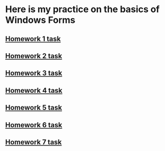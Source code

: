 # Here is my practice on the basics of Windows Forms
## [Homework 1 task](https://github.com/STEP-IT-Academy/Windows_Forms_Basics/blob/HW_1/README.md)
## [Homework 2 task](https://github.com/STEP-IT-Academy/Windows_Forms_Basics/blob/HW_2/README.md)
## [Homework 3 task](https://github.com/STEP-IT-Academy/Windows_Forms_Basics/blob/HW_3/README.md)
## [Homework 4 task](https://github.com/STEP-IT-Academy/Windows_Forms_Basics/blob/HW_4/README.md)
## [Homework 5 task](https://github.com/STEP-IT-Academy/Windows_Forms_Basics/blob/HW_5/README.md)
## [Homework 6 task](https://github.com/STEP-IT-Academy/Windows_Forms_Basics/blob/HW_6/README.md)
## [Homework 7 task](https://github.com/STEP-IT-Academy/Windows_Forms_Basics/blob/HW_7/README.md)
